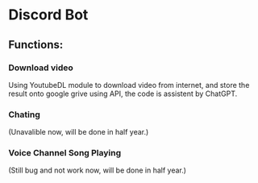 # Discord Bot

## Functions:
### Download video
Using YoutubeDL module to download video from internet, and store the result onto google grive using API, the code is assistent by ChatGPT.

### Chating
(Unavalible now, will be done in half year.)

### Voice Channel Song Playing
(Still bug and not work now, will be done in half year.)
